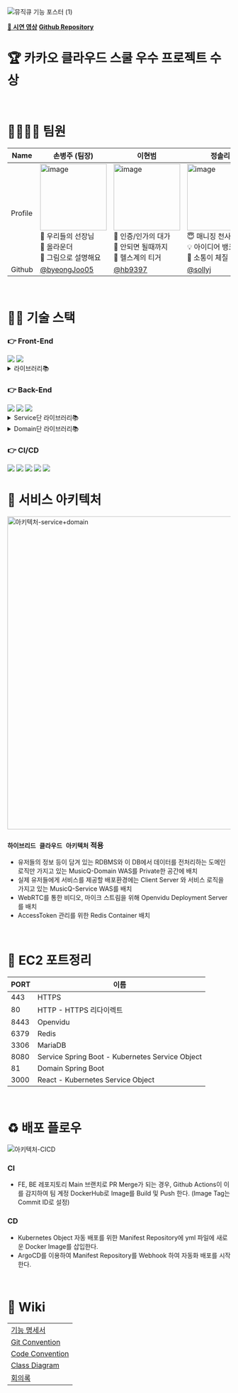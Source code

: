 ![뮤직큐 기능 포스터 (1)](https://user-images.githubusercontent.com/68101656/236461347-00b15cfd-f26a-4f3c-aad9-1f3e6dd78180.png)

[**🎥 시연 영상**](https://youtu.be/G2NeFoAerD0)
[**Github Repository**](https://github.com/Dream-Kakao)
<br>

# 🏆 카카오 클라우드 스쿨 우수 프로젝트 수상
<br>

# 👨‍👨‍👧‍👧 팀원

| Name    | 손병주 (팀장)                                             | 이현범                                                        | 정솔리                                               | 정채윤                                              |
| ------- | --------------------------------------------------------- | ------------------------------------------------------------- | ---------------------------------------------------- | --------------------------------------------------- |
| Profile | <img src="https://user-images.githubusercontent.com/68101656/236481819-45b72b74-8d7f-4d0f-b1f0-2822e11ae63c.png" alt="image" width="150" height="150"><br>💯 우리들의 선장님<br>🧠 올라운더<br>🎨 그림으로 설명해요 | <img src="https://user-images.githubusercontent.com/68101656/236480936-3061fe30-a60f-473c-b5da-6fe57ace7b31.png" alt="image" width="150" height="150"><br>🔑 인증/인가의 대가<br>😤 안되면 될때까지<br>🐯 헬스계의 티거 | <img src="https://user-images.githubusercontent.com/68101656/236482642-de9bc82a-fba0-4c01-bffb-a6282aa76c06.jpeg" alt="image" width="150" height="150"><br>😇 매니징 천사<br>💡 아이디어 뱅크<br>👥 소통이 체질 | <img src="https://user-images.githubusercontent.com/68101656/236482986-ecf63975-cc07-49e9-8b60-80cbf71c31ef.png" alt="image" width="150" height="150"><br>💬 코드리뷰 공주<br>👀 Docs Hunter<br>👑 Git 마스터 |
| Github  | [@byeongJoo05](https://github.com/byeongJoo05)            | [@hb9397](https://github.com/hb9397)                          | [@sollyj](https://github.com/SollyJ)                 | [@kkkwp](https://github.com/kkkwp)                  |

<br>

# 🧑‍💻 기술 스택

### 👉 Front-End

<img src="https://img.shields.io/badge/javascript-F7DF1E?style=for-the-badge&logo=javascript&logoColor=black">
<img src="https://img.shields.io/badge/react-61DAFB?style=for-the-badge&logo=react&logoColor=black">

<details>
<summary>라이브러리📚</summary>
<div markdown="1">

react<br>
react-dom<br>
react-multi-select-component<br>
react-router<br>
react-router-dom<br>
react-scripts<br>
react-toastify<br>
react-youtube<br>
axios<br>
dotenv<br>
openvidu-browser<br>
emotion<br>
material-ui<br>
mui/material<br>
styled-components<br>

</div>
</details>

### 👉 Back-End

<img src="https://img.shields.io/badge/SpringBoot-6DB33F?style=for-the-badge&logo=SpringBoot&logoColor=white">
<img src="https://img.shields.io/badge/mariaDB-003545?style=for-the-badge&logo=mariaDB&logoColor=white"> <img src="https://img.shields.io/badge/Redis-DC382D?style=for-the-badge&logo=Redis&logoColor=white">

<details>
<summary>Service단 라이브러리📚</summary>
<div markdown="1">

spring-boot-starter-web<br>
spring-boot-starter-mail<br>
spring-boot-starter-data-redis<br>
spring-boot-starter-validation<br>
spring-cloud-starter-aws<br>
spring-security-crypto<br>
openvidu-java-client<br>
lombok<br>
json<br>
jjwt<br>

</div>
</details>

<details>
<summary>Domain단 라이브러리📚</summary>
<div markdown="1">

spring-boot-starter-web<br>
spring-boot-starter-validation<br>
spring-boot-starter-data-jpa<br>
spring-boot-devtools<br>
mariadb-java-client<br>
json<br>
lombok<br>
querydsl<br>

</div>
</details>

### 👉 CI/CD

<img src="https://img.shields.io/badge/Kubernetes-326CE5?style=for-the-badge&logo=Kubernetes&logoColor=white">
<img src="https://img.shields.io/badge/docker-2496ED?style=for-the-badge&logo=docker&logoColor=white">
<img src="https://img.shields.io/badge/githubactions-2088FF?style=for-the-badge&logo=githubactions&logoColor=white">
<img src="https://img.shields.io/badge/argo-EF7B4D?style=for-the-badge&logo=argo&logoColor=white">
<img src="https://img.shields.io/badge/nginx-009639?style=for-the-badge&logo=nginx&logoColor=white">

<br>

# 🎨 서비스 아키텍처

<img width="705" alt="아키텍처-service+domain" src="https://user-images.githubusercontent.com/68101656/236461790-9244d16d-ee41-4d3c-91e0-c46c88a9cf7b.png">

### `하이브리드 클라우드 아키텍처` 적용

- 유저들의 정보 등이 담겨 있는 RDBMS와 이 DB에서 데이터를 전처리하는 도메인 로직만 가지고 있는 MusicQ-Domain WAS를 Private한 공간에 배치
- 실제 유저들에게 서비스를 제공할 배포환경에는 Client Server 와 서비스 로직을 가지고 있는 MusicQ-Service WAS를 배치
- WebRTC를 통한 비디오, 마이크 스트림을 위해 Openvidu Deployment Server를 배치
- AccessToken 관리를 위한 Redis Container 배치

<br>

# 🔌 EC2 포트정리

| PORT | 이름                                            |
| ---- | ----------------------------------------------- |
| 443  | HTTPS                                           |
| 80   | HTTP - HTTPS 리다이렉트                         |
| 8443 | Openvidu                                        |
| 6379 | Redis                                           |
| 3306 | MariaDB                                         |
| 8080 | Service Spring Boot - Kubernetes Service Object |
| 81   | Domain Spring Boot                              |
| 3000 | React - Kubernetes Service Object               |

<br>

# ♻️ 배포 플로우

![아키텍처-CICD](https://user-images.githubusercontent.com/68101656/236461918-ce6eb66e-90bb-4cb0-8737-8af4d2d85013.png)

### CI

- FE, BE 레포지토리 Main 브랜치로 PR Merge가 되는 경우, Github Actions이 이를 감지하여 팀 계정 DockerHub로 Image를 Build 및 Push 한다. (Image Tag는 Commit ID로 설정)

### CD

- Kubernetes Object 자동 배포를 위한 Manifest Repository에 yml 파일에 새로운 Docker Image를 삽입한다.
- ArgoCD를 이용하여 Manifest Repository를 Webhook 하여 자동화 배포를 시작한다.

<br>

# 📄 Wiki

<table style="width:100%">
  <tr>
    <td><a href="https://github.com/Dream-Kakao/MusicQ/wiki/%EA%B8%B0%EB%8A%A5%EB%AA%85%EC%84%B8%EC%84%9C">기능 명세서</a></td>
  </tr>
  <tr>
    <td><a href="https://github.com/Dream-Kakao/MusicQ/wiki/Git-Convention">Git Convention</a></td>
  </tr>
  <tr>
    <td><a href="https://github.com/Dream-Kakao/MusicQ/wiki/Code-Convention">Code Convention</a></td>
  </tr>
  <tr>
    <td><a href="https://github.com/Dream-Kakao/MusicQ/wiki/Class-Diagram">Class Diagram</a></td>
  </tr>
  <tr>
    <td><a href="https://github.com/Dream-Kakao/MusicQ/wiki/3%EC%9B%94-3%EC%A3%BC%EC%B0%A8-%EC%8A%A4%ED%94%84%EB%A6%B0%ED%8A%B8-%ED%9A%8C%EC%9D%98">회의록</a></td>
  </tr>
</table>
